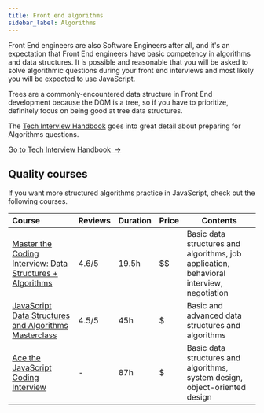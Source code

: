 ```yaml
---
title: Front end algorithms
sidebar_label: Algorithms
---
```


Front End engineers are also Software Engineers after all, and it's an expectation that Front End engineers have basic competency in algorithms and data structures. It is possible and reasonable that you will be asked to solve algorithmic questions during your front end interviews and most likely you will be expected to use JavaScript.

Trees are a commonly-encountered data structure in Front End development because the DOM is a tree, so if you have to prioritize, definitely focus on being good at tree data structures.

The [Tech Interview Handbook](https://techinterviewhandbook.org/algorithms/introduction/) goes into great detail about preparing for Algorithms questions.

<a className="button button--primary" href="https://techinterviewhandbook.org/algorithms/introduction/">Go to Tech Interview Handbook &nbsp;→</a>

## Quality courses

If you want more structured algorithms practice in JavaScript, check out the following courses.

| Course | Reviews | Duration | Price | Contents |
| :-- | --- | --- | --- | --- |
| [Master the Coding Interview: Data Structures + Algorithms](https://fxo.co/DQpY) | 4.6/5 | 19.5h | $$ | Basic data structures and algorithms, job application, behavioral interview, negotiation |
| [JavaScript Data Structures and Algorithms Masterclass](https://fxo.co/DQpZ) | 4.5/5 | 45h | $ | Basic and advanced data structures and algorithms |
| [Ace the JavaScript Coding Interview](https://www.educative.io/path/ace-javascript-coding-interview?aff=x23W) | - | 87h | $ | Basic data structures and algorithms, system design, object-oriented design |
